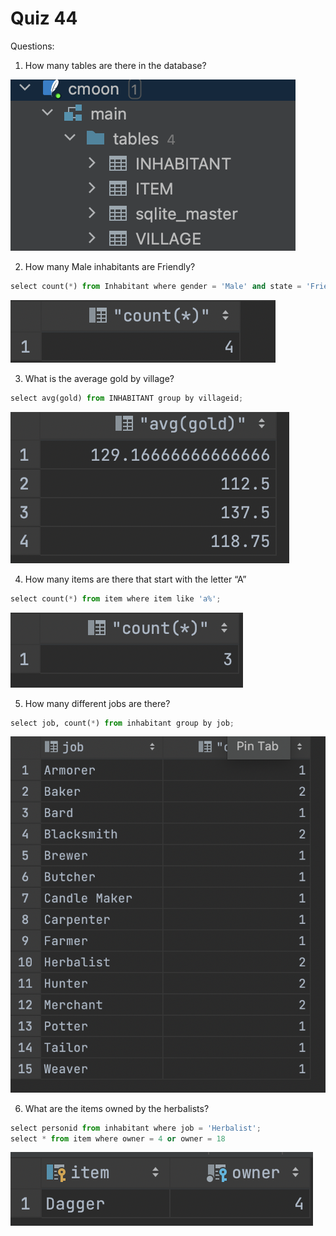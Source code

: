 # Quiz 44

Questions:

1. How many tables are there in the database?

![](https://github.com/MeisaChi/Unit3_repo/blob/main/Sceenshots/quiz44/question1.png)

2. How many Male inhabitants are Friendly?
```.py
select count(*) from Inhabitant where gender = 'Male' and state = 'Friendly';
```
![](https://github.com/MeisaChi/Unit3_repo/blob/main/Sceenshots/quiz44/question2.png)

3. What is the average gold by village?
```.py
select avg(gold) from INHABITANT group by villageid;
```
![](https://github.com/MeisaChi/Unit3_repo/blob/main/Sceenshots/quiz44/question3.png)

4. How many items are there that start with the letter “A”
```.py
select count(*) from item where item like 'a%';
```
![](https://github.com/MeisaChi/Unit3_repo/blob/main/Sceenshots/quiz44/question4.png)

5. How many different jobs are there? 
```.py
select job, count(*) from inhabitant group by job;
```
![](https://github.com/MeisaChi/Unit3_repo/blob/main/Sceenshots/quiz44/question5.png)

6. What are the items owned by the herbalists?
```.py
select personid from inhabitant where job = 'Herbalist';
select * from item where owner = 4 or owner = 18
```
![](https://github.com/MeisaChi/Unit3_repo/blob/main/Sceenshots/quiz44/question6.png)
